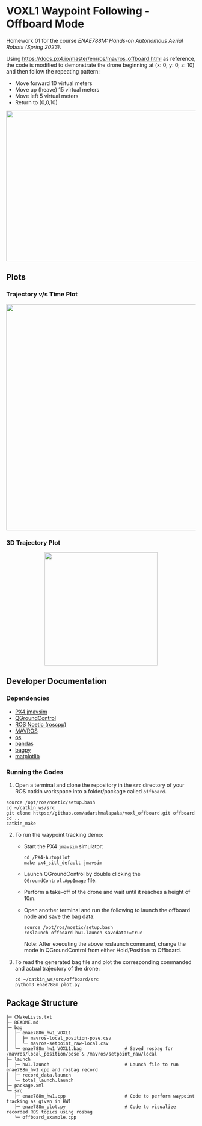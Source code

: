 # VOXL1 Waypoint Following - Offboard Mode

Homework 01 for the course _ENAE788M: Hands-on Autonomous Aerial Robots (Spring 2023)_.

Using https://docs.px4.io/master/en/ros/mavros_offboard.html as reference, the code is modified to demonstrate the drone beginning at (x: 0, y: 0, z: 10) and then follow the repeating pattern:
- Move forward 10 virtual meters
- Move up (heave) 15 virtual meters
- Move left 5 virtual meters
- Return to (0,0,10)

<p align="center">
  <img src="https://user-images.githubusercontent.com/40534801/220497867-db602e25-23a4-436b-aed1-218f8a1b2543.gif" width="600" height="400">
</p>

## Plots

### Trajectory v/s Time Plot

<p align="center">
  <img src="https://user-images.githubusercontent.com/40534801/220487968-b638adb0-17e4-4ceb-b03d-d665add99305.png" width="600" height="600">
</p>

### 3D Trajectory Plot

<p align="center">
  <img src="https://user-images.githubusercontent.com/40534801/220487934-8dcc68c7-337e-4780-ad9b-77483228bbeb.png" width="300" height="300">
</p>


## Developer Documentation

### Dependencies 
* [PX4 jmavsim](http://docs.px4.io/main/en/simulation/jmavsim.html)
* [QGroundControl](http://qgroundcontrol.com/)
* [ROS Noetic (roscpp)](http://wiki.ros.org/noetic)
* [MAVROS](https://github.com/mavlink/mavros)
* [os](https://docs.python.org/3/library/os.html)
* [pandas](https://pandas.pydata.org/)
* [bagpy](https://github.com/jmscslgroup/bagpy)
* [matplotlib](https://matplotlib.org/)

### Running the Codes

1. Open a terminal and clone the repository in the ```src``` directory of your ROS catkin workspace into a folder/package called ```offboard```.
  ```
  source /opt/ros/noetic/setup.bash
  cd ~/catkin_ws/src
  git clone https://github.com/adarshmalapaka/voxl_offboard.git offboard
  cd ..
  catkin_make 
  ```
2. To run the waypoint tracking demo:
    * Start the PX4 ```jmavsim``` simulator:
        ```
        cd /PX4-Autopilot
        make px4_sitl_default jmavsim
        ```
    * Launch QGroundControl by double clicking the ```QGroundControl.AppImage``` file.
    * Perform a take-off of the drone and wait until it reaches a height of 10m. 
    * Open another terminal and run the following to launch the offboard node and save the bag data:
        ```
        source /opt/ros/noetic/setup.bash
        roslaunch offboard hw1.launch savedata:=true
        ```

        Note: After executing the above roslaunch command, change the mode in QGroundControl from either Hold/Position to Offboard.
3. To read the generated bag file and plot the corresponding commanded and actual trajectory of the drone:
    ```
    cd ~/catkin_ws/src/offboard/src
    python3 enae788m_plot.py
    ```

## Package Structure
```
├─ CMakeLists.txt
├─ README.md
├─ bag
│  ├─ enae788m_hw1_VOXL1
│  │  ├─ mavros-local_position-pose.csv
│  │  └─ mavros-setpoint_raw-local.csv
│  └─ enae788m_hw1_VOXL1.bag                # Saved rosbag for /mavros/local_position/pose & /mavros/setpoint_raw/local
├─ launch
│  ├─ hw1.launch                            # Launch file to run enae788m_hw1.cpp and rosbag record 
│  ├─ record_data.launch
│  └─ total_launch.launch
├─ package.xml
└─ src
   ├─ enae788m_hw1.cpp                      # Code to perform waypoint tracking as given in HW1 
   ├─ enae788m_plot.py                      # Code to visualize recorded ROS topics using rosbag
   └─ offboard_example.cpp
